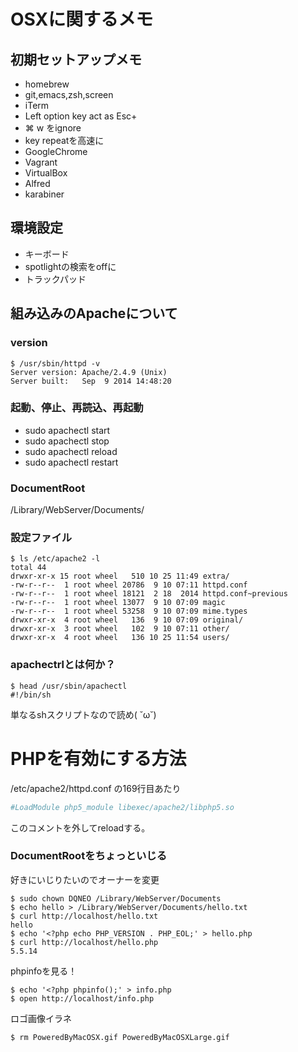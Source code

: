 # OSXに関するメモ

## 初期セットアップメモ

* homebrew
 * git,emacs,zsh,screen
* iTerm
 * Left option key act as Esc+
 * ⌘ w をignore
 * key repeatを高速に
* GoogleChrome
* Vagrant
* VirtualBox
* Alfred
* karabiner

## 環境設定
* キーボード
* spotlightの検索をoffに
* トラックパッド


## 組み込みのApacheについて

### version
```
$ /usr/sbin/httpd -v
Server version: Apache/2.4.9 (Unix)
Server built:   Sep  9 2014 14:48:20
```

### 起動、停止、再読込、再起動
* sudo apachectl start
* sudo apachectl stop
* sudo apachectl reload
* sudo apachectl restart

### DocumentRoot

/Library/WebServer/Documents/

### 設定ファイル

```
$ ls /etc/apache2 -l
total 44
drwxr-xr-x 15 root wheel   510 10 25 11:49 extra/
-rw-r--r--  1 root wheel 20786  9 10 07:11 httpd.conf
-rw-r--r--  1 root wheel 18121  2 18  2014 httpd.conf~previous
-rw-r--r--  1 root wheel 13077  9 10 07:09 magic
-rw-r--r--  1 root wheel 53258  9 10 07:09 mime.types
drwxr-xr-x  4 root wheel   136  9 10 07:09 original/
drwxr-xr-x  3 root wheel   102  9 10 07:11 other/
drwxr-xr-x  4 root wheel   136 10 25 11:54 users/
```

### apachectrlとは何か？

```
$ head /usr/sbin/apachectl
#!/bin/sh
```

単なるshスクリプトなので読め( ˘ω˘)

# PHPを有効にする方法

/etc/apache2/httpd.conf の169行目あたり

```conf
#LoadModule php5_module libexec/apache2/libphp5.so
```
このコメントを外してreloadする。


### DocumentRootをちょっといじる

好きにいじりたいのでオーナーを変更
```
$ sudo chown DQNEO /Library/WebServer/Documents
$ echo hello > /Library/WebServer/Documents/hello.txt
$ curl http://localhost/hello.txt
hello
$ echo '<?php echo PHP_VERSION . PHP_EOL;' > hello.php
$ curl http://localhost/hello.php
5.5.14
```

phpinfoを見る！
```
$ echo '<?php phpinfo();' > info.php
$ open http://localhost/info.php
```

ロゴ画像イラネ
```
$ rm PoweredByMacOSX.gif PoweredByMacOSXLarge.gif
```
